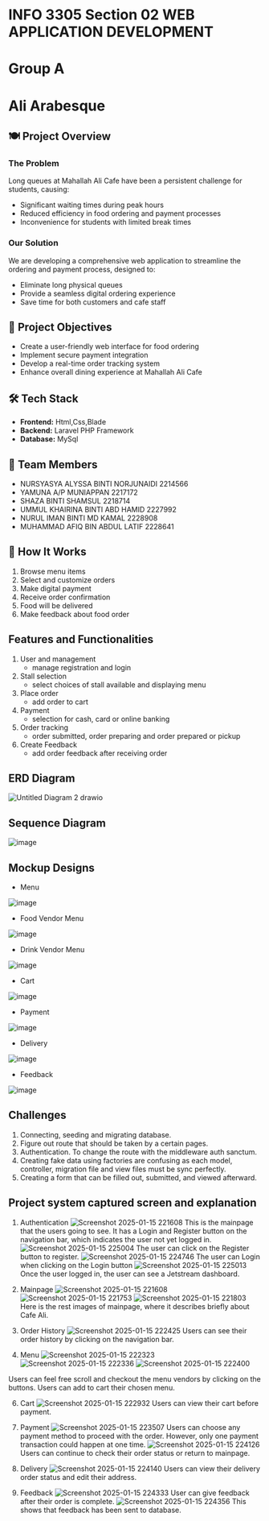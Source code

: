 # INFO 3305 Section 02 WEB APPLICATION DEVELOPMENT
# Group A
# Ali Arabesque
<!-- You can use comments to add notes 
     that are only visible in the markdown source -->
     
<!-- Website title can be changed -->
<!-- No need for pulling requests if you want to do any changes to this readme file though any 
     minor changes can be informed through whatsapp -->
<!-- Major updates for our project can be made on the changelog below-->

## 🍽️ Project Overview

### The Problem
Long queues at Mahallah Ali Cafe have been a persistent challenge for students, causing:
- Significant waiting times during peak hours
- Reduced efficiency in food ordering and payment processes
- Inconvenience for students with limited break times

### Our Solution
We are developing a comprehensive web application to streamline the ordering and payment process, designed to:
- Eliminate long physical queues
- Provide a seamless digital ordering experience
- Save time for both customers and cafe staff

## 🎯 Project Objectives
- Create a user-friendly web interface for food ordering
- Implement secure payment integration
- Develop a real-time order tracking system
- Enhance overall dining experience at Mahallah Ali Cafe

## 🛠️ Tech Stack
- **Frontend:** Html,Css,Blade
- **Backend:** Laravel PHP Framework
- **Database:** MySql

## 👥 Team Members
- NURSYASYA ALYSSA BINTI NORJUNAIDI 2214566
- YAMUNA A/P MUNIAPPAN 2217172
- SHAZA BINTI SHAMSUL 2218714
- UMMUL KHAIRINA BINTI ABD HAMID 2227992
- NURUL IMAN BINTI MD KAMAL 2228908
- MUHAMMAD AFIQ BIN ABDUL LATIF 2228641

## 🚀 How It Works
1. Browse menu items
2. Select and customize orders
3. Make digital payment
4. Receive order confirmation
5. Food will be delivered
6. Make feedback about food order

## Features and Functionalities
1. User and management
   - manage registration and login
2. Stall selection
   - select choices of stall available and displaying menu
3. Place order
   - add order to cart
4. Payment
   - selection for cash, card or online banking
5. Order tracking
   - order submitted, order preparing and order prepared or pickup
6. Create Feedback
   - add order feedback after receiving order
  
## ERD Diagram
![Untitled Diagram 2 drawio](https://github.com/user-attachments/assets/5e4f5b42-5c68-42a7-b783-72f92697dfba)
  
## Sequence Diagram
![image](https://github.com/user-attachments/assets/042e4aa2-5ddb-4f0e-bc80-01639fb16645)

## Mockup Designs
- Menu

 ![image](https://github.com/user-attachments/assets/47bee11a-0a3f-4d8f-a4a9-db30ab217c5c)

- Food Vendor Menu
  
![image](https://github.com/user-attachments/assets/509bda76-4fef-4edd-873d-bc877b03a683)

- Drink Vendor Menu

![image](https://github.com/user-attachments/assets/e05df821-6070-47fa-94e0-4beb5487e9a1)

- Cart
  
 ![image](https://github.com/user-attachments/assets/f2fbb31b-0be7-4581-a8b4-2f4dec1c0406)

- Payment
  
 ![image](https://github.com/user-attachments/assets/193b2dec-0223-400c-85ca-36481a7dceb7)

- Delivery
  
 ![image](https://github.com/user-attachments/assets/63df60dd-cc10-46eb-96e3-b5e2a678121c)

- Feedback
  
![image](https://github.com/user-attachments/assets/859fde29-a95e-46cf-82c7-7a566237dd3b)

## Challenges 
1. Connecting, seeding and migrating database.
2. Figure out route that should be taken by a certain pages.
3. Authentication. To change the route with the middleware auth sanctum.
4. Creating fake data using factories are  confusing as each model, controller, migration file and view files must be sync perfectly.
5. Creating a form that can be filled out, submitted, and viewed afterward.

## Project system captured screen and explanation

1. Authentication
![Screenshot 2025-01-15 221608](https://github.com/user-attachments/assets/047a7380-c944-4d3b-b902-6b7417806c4e)
This is the mainpage that the users going to see. It has a Login and Register button on the navigation bar, which indicates the user not yet logged in.
![Screenshot 2025-01-15 225004](https://github.com/user-attachments/assets/307645aa-99d9-4125-85fd-720b0e293608)
The user can click on the Register button to register.
![Screenshot 2025-01-15 224746](https://github.com/user-attachments/assets/9970acb4-5169-48df-8445-5dd14a73a079)
The user can Login when clicking on the Login button
![Screenshot 2025-01-15 225013](https://github.com/user-attachments/assets/f57751c3-059c-44ed-9dc8-68fcb72f9a3f)
Once the user logged in, the user can see a Jetstream dashboard.

3. Mainpage
![Screenshot 2025-01-15 221608](https://github.com/user-attachments/assets/047a7380-c944-4d3b-b902-6b7417806c4e)
![Screenshot 2025-01-15 221753](https://github.com/user-attachments/assets/7948531d-0626-4255-992c-87201ebe06ee)
![Screenshot 2025-01-15 221803](https://github.com/user-attachments/assets/dde7dbcb-2f9f-441e-9684-d54d80395ea4)
Here is the rest images of mainpage, where it describes briefly about Cafe Ali.

4. Order History
![Screenshot 2025-01-15 222425](https://github.com/user-attachments/assets/ce94395d-f689-4124-a250-ac962c38a4ae)
Users can see their order history by clicking on the navigation bar.
 
5. Menu
![Screenshot 2025-01-15 222323](https://github.com/user-attachments/assets/2ca45880-e519-4a0f-95a3-452ee7382553)
![Screenshot 2025-01-15 222336](https://github.com/user-attachments/assets/32c419d8-1784-49d5-a708-cb18fa498105)
![Screenshot 2025-01-15 222400](https://github.com/user-attachments/assets/d0ba5b29-0310-477b-aa41-333cfbb37e3f)

Users can feel free scroll and checkout the menu vendors by clicking on the buttons. Users can add to cart their chosen menu.
 
6. Cart
![Screenshot 2025-01-15 222932](https://github.com/user-attachments/assets/5bdfdf8f-523c-4f85-93e3-1c6e29ba4dcf)
Users can view their cart before payment.
   
7. Payment
![Screenshot 2025-01-15 223507](https://github.com/user-attachments/assets/5b96ddee-2d89-4e3f-935e-66e5d11fc96f)
Users can choose any payment method to proceed with the order. However, only one payment transaction could happen at one time. 
![Screenshot 2025-01-15 224126](https://github.com/user-attachments/assets/4e98ff84-7db5-44e3-b62c-b18c84ac6181)
Users can continue to check their order status or return to mainpage.

9. Delivery
![Screenshot 2025-01-15 224140](https://github.com/user-attachments/assets/00891ec5-b4ff-482f-8f9e-0ee2b463e691)
Users can view their delivery order status and edit their address. 

10. Feedback
![Screenshot 2025-01-15 224333](https://github.com/user-attachments/assets/7f62ec68-f3be-4e4f-824f-621bde867774)
User can give feedback after their order is complete.
![Screenshot 2025-01-15 224356](https://github.com/user-attachments/assets/eaf80369-4b32-4fd5-a9a4-76c721cf1754)
This shows that feedback has been sent to database.










